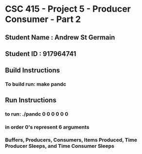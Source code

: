 # CSC 415 - Project 5 - Producer Consumer - Part 2

## Student Name : Andrew St Germain

## Student ID : 917964741

## Build Instructions
### To build run: make pandc

## Run Instructions
### to run: ./pandc 0 0 0 0 0 0
### in order 0's represent 6 arguments 
### Buffers, Producers, Consumers, Items Produced, Time Producer Sleeps, and Time Consumer Sleeps

